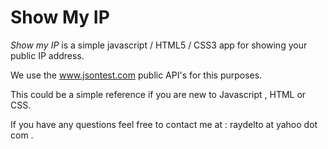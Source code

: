 # Show My IP
*Show my IP* is a simple javascript / HTML5 / CSS3 app for showing your public IP address.

We use the www.jsontest.com public API's for this purposes.

This could be a simple reference if you are new to Javascript , HTML or CSS.

If you have any questions feel free to contact me at :  raydelto at yahoo dot com .
